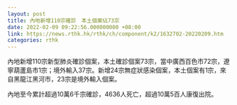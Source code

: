 ```yaml
---
layout: post
title: 內地新增110宗確診　本土個案佔73宗
date: 2022-02-09 09:22:56.000000000 +08:00
link: https://news.rthk.hk/rthk/ch/component/k2/1632702-20220209.htm
categories: rthk
---
```


內地新增110宗新型肺炎確診個案，本土確診個案73宗，當中廣西百色市72宗，遼寧葫蘆島市1宗；境外輸入37宗。新增24宗無症狀感染個案，本土個案有1宗，來自黑龍江黑河市，23宗是境外輸入個案。

內地至今累計超過10萬6千宗確診，4636人死亡，超過10萬5百人康復出院。
